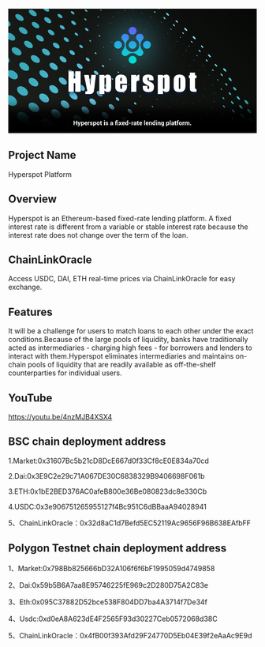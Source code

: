 
![](https://raw.githubusercontent.com/hyperspot/Chainlink-Hyperspot/main/Hyperspot-UI/Hyperspot.jpeg)

## Project Name

Hyperspot Platform

## Overview

Hyperspot is an Ethereum-based fixed-rate lending platform. A fixed interest rate is different from a variable or stable interest rate because the interest rate does not change over the term of the loan.

## ChainLinkOracle

Access USDC, DAI, ETH real-time prices via ChainLinkOracle for easy exchange.  

## Features

It will be a challenge for users to match loans to each other under the exact conditions.Because of the large pools of liquidity, banks have traditionally acted as intermediaries - charging high fees - for borrowers and lenders to interact with them.Hyperspot eliminates intermediaries and maintains on-chain pools of liquidity that are readily available as off-the-shelf counterparties for individual users.


## YouTube

https://youtu.be/4nzMJB4XSX4

## BSC chain deployment address

1.Market:0x31607Bc5b21cD8DcE667d0f33Cf8cE0E834a70cd  

2.Dai:0x3E9C2e29c71A067DE30C6838329B9406698F061b  

3.ETH:0x1bE2BED376AC0afeB800e36Be080823dc8e330Cb  

4.USDC:0x3e906751265955127f4Bc951C6dBBaaA94028941  

5、ChainLinkOracle：0x32d8aC1d7Befd5EC52119Ac9656F96B638EAfbFF

## Polygon Testnet chain deployment address

1、Market:0x798Bb825666bD32A106f6f6bF1995059d4749858

2、Dai:0x59b5B6A7aa8E95746225fE969c2D280D75A2C83e

3、Eth:0x095C37882D52bce538F804DD7ba4A3714f7De34f

4、Usdc:0xd0eA8A623dE4F2565F93d30227Ceb0572068d38C

5、ChainLinkOracle：0x4fB00f393Afd29F24770D5Eb04E39f2eAaAc9E9d



